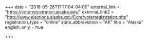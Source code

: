+++
date = "2016-05-26T17:17:04-04:00"
external_link = "https://voterregistration.alaska.gov/"
external_link2 = "http://www.elections.alaska.gov/Core/voterregistration.php"
registration_type = "online"
state_abbreviation = "AK"
title = "Alaska"
english_only = true


+++
